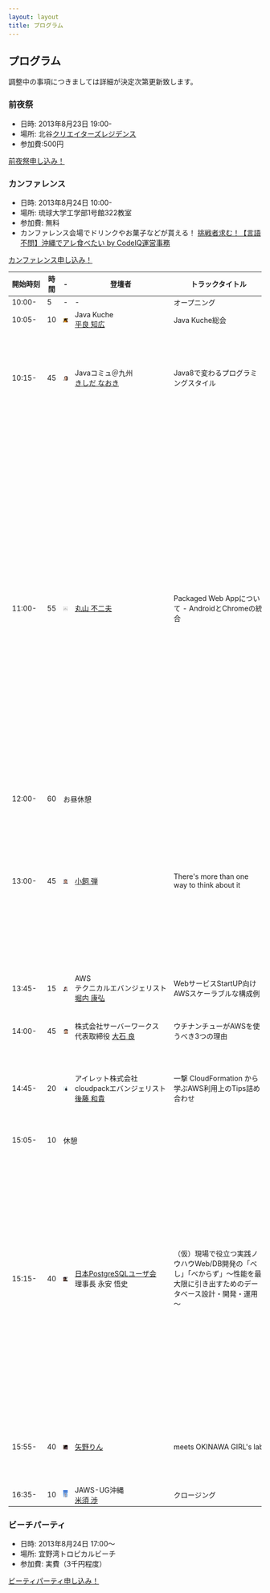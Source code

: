 ```yaml
---
layout: layout
title: プログラム
---
```



プログラム
--------------------------------------------------------------------------------

調整中の事項につきましては詳細が決定次第更新致します。


### 前夜祭

* 日時: 2013年8月23日 19:00-
* 場所: 北谷[クリエイターズレジデンス](http://summer-time-studio.com/CreatorsResidence/index.html)
* 参加費:500円

<p><a href="http://hackers-champloo.doorkeeper.jp/events/4875" class="medium button" target="_blank">前夜祭申し込み！</a></p>


### カンファレンス

* 日時: 2013年8月24日 10:00-
* 場所: 琉球大学工学部1号館322教室
* 参加費: 無料
* カンファレンス会場でドリンクやお菓子などが貰える！ [挑戦者求む！【言語不問】沖縄でアレ食べたい by CodeIQ運営事務](https://codeiq.jp/ace/hackers_champloo2013/q428)


<p><a href="http://hackers-champloo.doorkeeper.jp/events/4876" class="medium button" target="_blank">カンファレンス申し込み！</a></p>


<table><thead>
    <tr>
      <th nowrap>開始時刻</th>
      <th>時間</th>
      <th>-</th>
      <th>登壇者</th>
      <th>トラックタイトル</th>
      <th>概要</th>
    </tr>
  </thead><tbody>
    <tr>
      <td>10:00-</td>
      <td>5</td>
      <td width="100">-</td>
      <td>-</td>
      <td>オープニング</td>
      <td>ゲストのご紹介</td>
    </tr>
    <tr>
      <td>10:05-</td>
      <td>10</td>
      <td><img width="100" src="img/taira.jpg"></td>
      <td>Java Kuche<br><a href="https://twitter.com/Tomohiro">平良 知広</a></td>
      <td>Java Kuche総会</td>
      <td>Java Kuche活動内容のご報告</td>
    </tr>
    <tr>
      <td>10:15-</td>
      <td>45</td>
      <td><img width="100" src="img/kishida.jpg"></td>
      <td>Javaコミュ＠九州<br><a href="http://d.hatena.ne.jp/nowokay">きしだ なおき</a></td>
      <td>Java8で変わるプログラミングスタイル</td>
      <td>Lambdaの基本的な文法の紹介と、標準ライブラリでLambdaが前提となっているもの、そこから変わるプログラミングスタイルの変化</td>
    </tr>
    <tr>
      <td>11:00-</td>
      <td>55</td>
      <td><img src="img/ico_nowpriting1_1.gif">
          <!-- <img width="100" src="img/maruyama_tw.jpg"> --></td>
      <td><a href="https://twitter.com/maruyama097">丸山 不二夫</a></td>
      <td>Packaged Web Appについて - AndroidとChromeの統合</td>
      <td>現在、アプリ開発のスタイルに大きな変化が起きようとしています。HTML, CSS, JavaScriptといったWebの標準技術をクライアント側のアプリに応用しようと言う流れが大きくなっています。そうしたクライアント・サイドのWebアプリは、現在、Packaged Web Appというスタイルでまとめられています。講演では、Packaged Web Appの代表的な取り組みとして、Google Chromeのアプローチを紹介し、Googleのこうした動きが、AndroidへのPackaged Web Appの導入を大きな目標としているという予想を述べたいと思います。</td>
    </tr>
    <tr>
      <td>12:00-</td>
      <td>60</td>
      <td colspan="4">お昼休憩</td>
    </tr>
    <tr>
      <td>13:00-</td>
      <td>45</td>
      <td><img width="100" src="img/kogai.jpg"></td>
      <td><a href="http://blog.livedoor.jp/dankogai/">小飼 弾</a></td>
      <td>There's more than one way to think about it</td>
      <td>TMTOWTDI=「やり方は一つじゃない」。これがPerlのモットーですが、それをやる前には、どうそれをやるか考えねばなりません。本セッションでは多用な考え方を受け入れるために電脳言語はどうしてきたかを見て行きます</td>
    </tr>
    <tr>
      <td>13:45-</td>
      <td>15</td>
      <td><img width="100" src="img/horiuchi.png"></td>
      <td nowrap>AWS<br>テクニカルエバンジェリスト<br><a href="https://twitter.com/horiuchi">堀内 康弘</a></td>
      <td>WebサービスStartUP向け AWSスケーラブルな構成例</td>
      <td>メディア紹介時のアクセス集中や継続的な成長に備えるためのインフラ構築方法</td>
    </tr>
    <tr>
      <td>14:00-</td>
      <td>45</td>
      <td><img width="100" src="img/ooishi.jpg"></td>
      <td>株式会社サーバーワークス<br>代表取締役 <a href="https://twitter.com/ooishi">大石 良</a></td>
      <td>ウチナンチューがAWSを使うべき3つの理由</td>
      <td>調整中</td>
    </tr>
    <tr>
      <td>14:45-</td>
      <td>20</td>
      <td><img width="100" src="img/kaz_goto.jpg"></td>
      <td nowrap>アイレット株式会社<br>cloudpackエバンジェリスト<br><a href="https://twitter.com/kaz_goto">後藤 和貴</a></td>
      <td>一撃 CloudFormation から学ぶAWS利用上のTips詰め合わせ</td>
      <td>CloudFormationの活用（TOYOTA様ディザスタリカバリ要件などの大規模事例）から見るAWSでのTipsの詰め合わせ</td>
    </tr>
    <tr>
      <td>15:05-</td>
      <td>10</td>
      <td colspan="4">休憩</td>
    </tr>
    <tr>
      <td>15:15-</td>
      <td>40</td>
      <td><img width="100" src="img/nagayasu.png"></td>
      <td nowrap><a href="http://www.postgresql.jp/">日本PostgreSQLユーザ会</a><br>理事長 永安 悟史</td>
      <td>（仮）現場で役立つ実践ノウハウWeb/DB開発の「べし」「べからず」～性能を最大限に引き出すためのデータベース設計・開発・運用～</td>
      <td>データベースの技術は長い歴史の蓄積があり、その実装であるデータベース製品は非常に複雑なソフトウェアとなっています。そのため、深く理解するにはそれなりの学習期間と経験を必要とします。
本講演では、データベースの中でも特にリレーショナルデータベース（RDBMS）について、理解するためのポイント／観点と、具体的に開発／運用時に注意すべき点について解説します。</td>
    </tr>
    <tr>
      <td>15:55-</td>
      <td>40</td>
      <td><img width="100" src="img/yano.png"></td>
      <td><a href="https://twitter.com/yanorin">矢野りん</a></td>
      <td nowrap>meets OKINAWA GIRL's lab</td>
      <td>女性がIT業界で働くにあたってのメリットとデメリット<br>県内女性コミュニティの活性化について</td>
    </tr>
    <tr>
      <td>16:35-</td>
      <td>10</td>
      <td><img width="100" src="img/yonesu.jpg"></td>
      <td> JAWS-UG沖縄<br><a href="https://twitter.com/asumaslv">米須 渉</a></td>
      <td>クロージング</td>
      <td></td>
    </tr>
</tbody></table>


### ビーチパーティ

* 日時: 2013年8月24日 17:00〜
* 場所: 宜野湾トロピカルビーチ
* 参加費: 実費（3千円程度）

<p><a href="http://hackers-champloo.doorkeeper.jp/events/4877" class="medium button" target="_blank">ビーティパーティ申し込み！</a></p>
